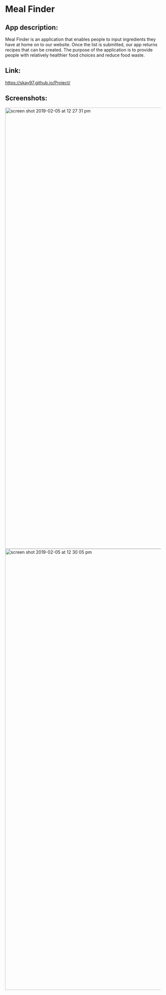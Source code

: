 # Meal Finder
## App description:
Meal Finder is an application that enables people to input ingredients they have at home on to our website. Once the list is submitted, our app returns recipes that can be created. The purpose of the application is to provide people with relatively healthier food choices and reduce food waste.
## Link:
https://skay97.github.io/Project/
## Screenshots:
<img width="1424" alt="screen shot 2019-02-05 at 12 27 31 pm" src="https://user-images.githubusercontent.com/44034677/52463865-33e31e80-2b3e-11e9-9712-c902f5b4fbbf.png">
<img width="1424" alt="screen shot 2019-02-05 at 12 30 05 pm" src="https://user-images.githubusercontent.com/44034677/52463868-35ace200-2b3e-11e9-916b-e25e4a63568a.png">
